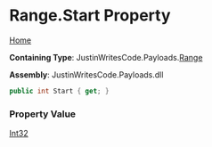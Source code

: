 # Range\.Start Property

[Home](../../../README.md)

**Containing Type**: JustinWritesCode\.Payloads\.[Range](../README.md)

**Assembly**: JustinWritesCode\.Payloads\.dll

```csharp
public int Start { get; }
```

### Property Value

[Int32](https://docs.microsoft.com/en-us/dotnet/api/system.int32)

